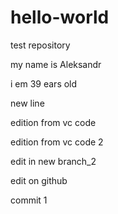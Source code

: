 
# hello-world
test repository

my name is Aleksandr

i em 39 ears old

new line

edition from vc code

edition from vc code 2

edit in new branch_2

edit on github

commit 1